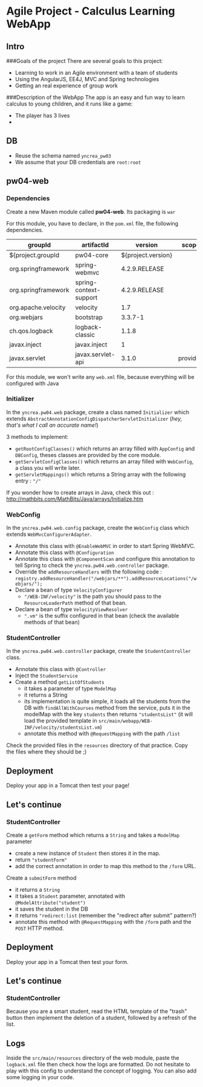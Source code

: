 # Agile Project - Calculus Learning WebApp

## Intro
###Goals of the project
There are several goals to this project:
* Learning to work in an Agile environment with a team of students
* Using the AngularJS, EE4J, MVC and Spring technologies
* Getting an real experience of group work

###Description of the WebApp
The app is an easy and fun way to learn calculus to young children, and it runs like a game:
* The player has 3 lives 
* 

## DB 
* Reuse the schema named `yncrea_pw03`
* We assume that your DB credentials are `root:root`

## pw04-web
### Dependencies
Create a new Maven module called **pw04-web**. Its packaging is `war`

For this module, you have to declare, in the `pom.xml` file, the following dependencies.

|groupId   |artifactId      |  version | scope|
|----------|-------------|------|---|
| ${project.groupId | pw04-core | ${project.version}||
| org.springframework | spring-webmvc | 4.2.9.RELEASE | 
| org.springframework | spring-context-support | 4.2.9.RELEASE || 
| org.apache.velocity| velocity | 1.7 | |
| org.webjars | bootstrap | 3.3.7-1 | |
| ch.qos.logback | logback-classic | 1.1.8 | |
| javax.inject | javax.inject | 1 |
| javax.servlet | javax.servlet-api | 3.1.0 | provided 

For this module, we won't write any `web.xml`  file, because everything will be configured with Java

### Initializer
In the `yncrea.pw04.web` package, create a class named `Initializer` which extends `AbstractAnnotationConfigDispatcherServletInitializer` (_hey, that's what I call an accurate name!_)

3 methods to implement:
- `getRootConfigClasses()` which returns an array filled with `AppConfig` and `DBConfig`, theses classes are provided by the core module.
- `getServletConfigClasses()` which returns an array filled with `WebConfig`, a class you will write later.
- `getServletMappings()` which returns a String array with the following entry : `"/"`

If you wonder how to create arrays in Java, check this out : http://mathbits.com/MathBits/Java/arrays/Initialize.htm

### WebConfig
In the `yncrea.pw04.web.config` package, create the `WebConfig` class which extends `WebMvcConfigurerAdapter`.
- Annotate this class with `@EnableWebMVC` in order to start Spring WebMVC.
- Annotate this class with `@Configuration`
- Annotate this class with `@ComponentScan` and configure this annotation to tell Spring to check the `yncrea.pw04.web.controller` package.
- Override the `addResourceHandlers` with the following code : `registry.addResourceHandler("/webjars/**").addResourceLocations("/webjars/");`
- Declare a bean of type `VelocityConfigurer`
  - `"/WEB-INF/velocity"` is the path you should pass to the `ResourceLoaderPath` method of that bean.
- Declare a bean of type `VelocityViewResolver`
  - `".vm"` is the suffix configured in that bean (check the available methods of that bean)
  
### StudentController
In the `yncrea.pw04.web.controller` package, create the `StudentController` class.
- Annotate this class with `@Controller`
- Inject the `StudentService`
- Create a method `getListOfStudents`
  - it takes a parameter of type `ModelMap`
  - it returns a String
  - its implementation is quite simple, it loads all the students from the DB with `findAllWithCourses` method from the service, puts it in the modelMap with the key `students` then returns `"studentsList"` (it will load the provided template in `src/main/webapp/WEB-INF/velocity/studentsList.vm`)
  - annotate this method with `@RequestMapping` with the path `/list`
  
Check the provided files in the `resources` directory of that practice. Copy the files where they should be ;)

## Deployment
Deploy your app in a Tomcat then test your page!

## Let's continue
### StudentController

Create a `getForm` method which returns a `String` and takes a `ModelMap` parameter
- create a new instance of `Student` then stores it in the map.
- return `"studentForm"`
- add the correct annotation in order to map this method to the `/form` URL.

Create a `submitForm` method
- it returns a `String`
- it takes a `Student` parameter, annotated with `@ModelAttribute("student")`
- it saves the student in the DB
- it returns `"redirect:list` (remember the "redirect after submit" pattern?)
- annotate this method with `@RequestMapping` with the `/form` path and the `POST` HTTP method.

## Deployment
Deploy your app in a Tomcat then test your form.

## Let's continue
### StudentController
Because you are a smart student, read the HTML template of the "trash" button then implement the deletion of a  student, followed by a refresh of the list.

## Logs
Inside the `src/main/resources` directory of the web module, paste the `logback.xml` file then check how the logs are formatted. Do not hesitate to play with this config to understand the concept of logging. You can also add some logging in your code.